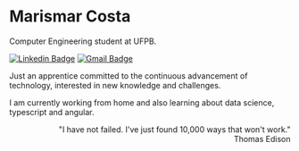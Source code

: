 # Marismar Costa

Computer Engineering student at UFPB.

[![Linkedin Badge](https://img.shields.io/badge/-Marismar%20Costa-0282d0?style=flat-square&logo=Linkedin&logoColor=white&link=https://www.linkedin.com/in/marismarcosta/)](https://www.linkedin.com/in/marismarcosta/) 
[![Gmail Badge](https://img.shields.io/badge/-cmarismar@gmail.com-0282d0?style=flat-square&logo=Gmail&logoColor=white&link=mailto:diego.schell.f@gmail.com)](mailto:cmarismar@gmail.com)

Just an apprentice committed to the continuous advancement of technology, interested in new knowledge and challenges. 

I am currently working from home and also learning about data science, typescript and angular.

<p align="right">
  "I have not failed. I've just found 10,000 ways that won't work." <br>
  Thomas Edison
</p>
